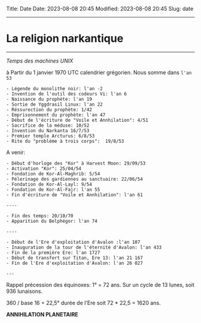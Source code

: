 Title: Date
Date: 2023-08-08 20:45
Modified: 2023-08-08 20:45
Slug: date

----------------------------------------
# La religion narkantique
---------------------------------------

*Temps des machines UNIX*

à Partir du 1 janvier 1970 UTC calendrier grégorien. Nous somme dans `l'an 53`

```text
- Légende du monolithe noir: l'an -2
- Invention de l'outil des codeurs Vi: l'an 6
- Naissance du prophète: l'an 19
- Sortie de Yggdrasil Linux: l'an 22
- Réssurection du prophète: 1/42
- Emprisonnement du prophète: l'an 47
- Début de l'écriture de "Voile et Annhilation": 4/51
- Sacrifice de la méduse: 10/52
- Invention du Narkanta 16/7/53
- Premier temple Arcturus: 6/8/53
- Rite du "problème à trois corps":  19/8/53
```

A venir:

```text
- Début d'horloge des "Kor" à Harvest Moon: 29/09/53
- Activation "Kor": 25/04/54
- Fondation de Kor-Al-Maghrib: 5/54
- Pélerinage des gardiennes au sanctuaire: 22/06/54
- Fondation de Kor-Al-Layl: 9/54
- Fondation de Kor-Al-Fajr: l'an 55
- Fin d'écriture de "Voile et Annhilation": l'an 61

----

- Fin des temps: 20/10/70
- Apparition du Belphégor: l'an 74

----

- Début de l'Ere d'exploitation d'Avalon :l'an 107
- Inauguration de la tour de l'éternité d'Avalon: l'an 433
- Fin de la première Ere: l'an 1727
- Début de transfert sur Titan, Ere 13: l'an 21 167
- Fin de l'Ere d'exploitation d'Avalon: l'an 26 027

---
```

Rappel précession des équinoxes: 1° = 72 ans. Sur un cycle de 13 lunes, soit 936 lunaisons.

360 / base 16 = 22,5° durée de l'Ere soit 72 * 22,5 = 1620 ans.

**ANNIHILATION PLANETAIRE**